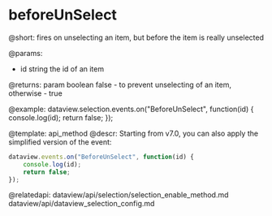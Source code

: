 beforeUnSelect
=============

@short: fires on unselecting an item, but before the item is really unselected


@params:
- id    string  the id of an item

@returns:
param   boolean     false - to prevent unselecting of an item, otherwise - true


@example:
dataview.selection.events.on("BeforeUnSelect", function(id) {
    console.log(id);
    return false;
});

@template: api_method
@descr:
Starting from v7.0, you can also apply the simplified version of the event:

~~~js
dataview.events.on("BeforeUnSelect", function(id) {
    console.log(id);
    return false;
});
~~~

@relatedapi: 
dataview/api/selection/selection_enable_method.md
dataview/api/dataview_selection_config.md 




